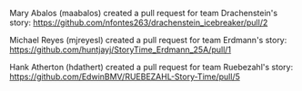Mary Abalos (maabalos) created a pull request for team Drachenstein's story: https://github.com/nfontes263/drachenstein_icebreaker/pull/2

Michael Reyes (mjreyesl) created a pull request for team Erdmann's story: https://github.com/huntjayj/StoryTime_Erdmann_25A/pull/1

Hank Atherton (hdathert) created a pull request for team Ruebezahl's story: https://github.com/EdwinBMV/RUEBEZAHL-Story-Time/pull/5
